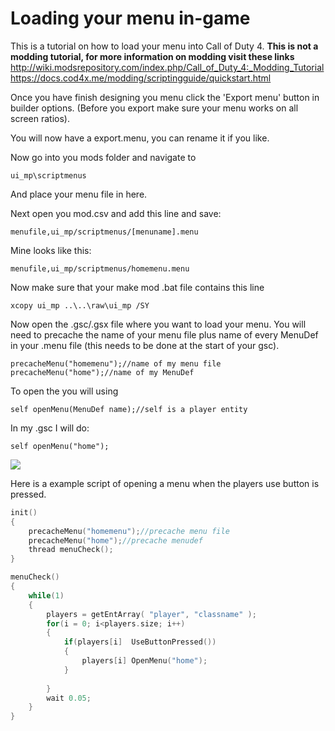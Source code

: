 # Loading your menu in-game
This is a tutorial on how to load your menu into Call of Duty 4.
**This is not a modding tutorial, for more information on modding visit these links**
http://wiki.modsrepository.com/index.php/Call_of_Duty_4:_Modding_Tutorial
https://docs.cod4x.me/modding/scriptingguide/quickstart.html

Once you have finish designing you menu click the 'Export menu' button in builder options.
(Before you export make sure your menu works on all screen ratios).

You will now have a export.menu, you can rename it if you like.

Now go into you mods folder and navigate to

    ui_mp\scriptmenus

And place your menu file in here.

Next open you mod.csv and add this line and save:

    menufile,ui_mp/scriptmenus/[menuname].menu

Mine looks like this:

    menufile,ui_mp/scriptmenus/homemenu.menu
Now make sure that your make mod .bat file contains this line

    xcopy ui_mp ..\..\raw\ui_mp /SY
Now open the .gsc/.gsx file where you want to load your menu. You will need to precache the name of your menu file plus name of every MenuDef in your .menu file (this needs to be done at the start of your gsc).

    precacheMenu("homemenu");//name of my menu file
    precacheMenu("home");//name of my MenuDef
    
  To open the you will using 
  

    self openMenu(MenuDef name);//self is a player entity
In my .gsc I will do:

    self openMenu("home");

![](https://i.imgur.com/HTraK78.png)

Here is a example script of opening a menu when the players use button is pressed.

```c
init()
{
	precacheMenu("homemenu");//precache menu file
	precacheMenu("home");//precache menudef
	thread menuCheck();
}

menuCheck()
{
	while(1)
	{
		players = getEntArray( "player", "classname" );
		for(i = 0; i<players.size; i++)
		{
			if(players[i]  UseButtonPressed())
			{
				players[i] OpenMenu("home");
			}
			
		}
		wait 0.05;
	}
}
```

